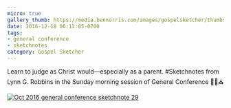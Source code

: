 ```yaml
---
micro: true
gallery_thumb: https://media.bennorris.com/images/gospelsketcher/thumbs/oct-16-4-robbins.jpg
date: 2016-12-18 06:12:05-0700
tags:
- general conference
- sketchnotes
category: Gospel Sketcher
---
```


Learn to judge as Christ would—especially as a parent.
#Sketchnotes from Lynn G. Robbins in the Sunday morning session of General Conference ✍🏼⛪️

[![Oct 2016 general conference sketchnote 29](https://media.bennorris.com/images/gospelsketcher/general-conference/oct-2016/oct-16-4-robbins.jpg)](https://media.bennorris.com/images/gospelsketcher/general-conference/oct-2016/oct-16-4-robbins.jpg)